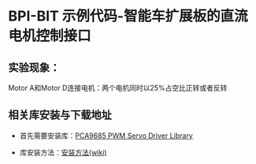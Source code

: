 # BPI-BIT 示例代码-智能车扩展板的直流电机控制接口

## 实验现象：

Motor A和Motor D连接电机：两个电机同时以25%占空比正转或者反转

## 相关库安装与下载地址

- 首先需要安装库：[PCA9685 PWM Servo Driver Library](https://github.com/adafruit/Adafruit-PWM-Servo-Driver-Library)

- 库安装方法：[安装方法(wiki)](https://github.com/BPI-STEAM/BPI-BIT-Arduino-IDE/wiki/Install_Lib#arduino-ide%E5%AE%89%E8%A3%85%E5%BA%93)
